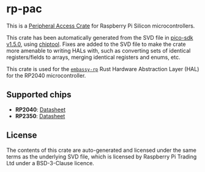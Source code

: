 # rp-pac

This is a [Peripheral Access Crate](https://rust-embedded.github.io/book/start/registers.html) for Raspberry Pi Silicon microcontrollers.


This crate has been automatically generated from the SVD file in [pico-sdk v1.5.0](https://github.com/raspberrypi/pico-sdk/blob/1.5.0/src/rp2040/hardware_regs/rp2040.svd), using [chiptool](https://github.com/embassy-rs/chiptool/). Fixes are added to the SVD file to make the
crate more amenable to writing HALs with, such as converting sets of identical registers/fields to arrays, merging identical registers and enums, etc.

This crate is used for the [`embassy-rp`](github.com/embassy-rs/embassy/) Rust Hardware Abstraction Layer (HAL) for the RP2040 microcontroller.

## Supported chips

- **RP2040**: [Datasheet](https://datasheets.raspberrypi.org/rp2040/rp2040_datasheet.pdf)
- **RP2350**: [Datasheet](https://datasheets.raspberrypi.com/rp2350/rp2350-datasheet.pdf)

## License

The contents of this crate are auto-generated and licensed under the same terms as the underlying SVD file, which is licensed by Raspberry Pi Trading Ltd under a BSD-3-Clause licence.
